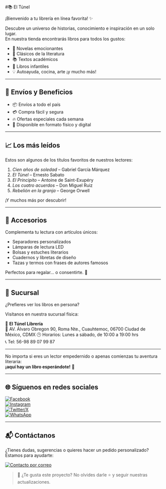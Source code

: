 #📚 El Túnel

¡Bienvenido a tu librería en línea favorita! ✨

Descubre un universo de historias, conocimiento e inspiración en un solo lugar.  
En nuestra tienda encontrarás libros para todos los gustos:

- 📖 Novelas emocionantes  
- 📘 Clásicos de la literatura  
- 📚 Textos académicos  
- 🧒 Libros infantiles  
- 💡 Autoayuda, cocina, arte ¡y mucho más!

---

## 🚚 Envíos y Beneficios

- 📦 Envíos a todo el país  
- 💳 Compra fácil y segura  
- 🔥 Ofertas especiales cada semana  
- 📱 Disponible en formato físico y digital

---
## 📈 Los más leídos

Estos son algunos de los títulos favoritos de nuestros lectores:

1. *Cien años de soledad* – Gabriel García Márquez  
2. *El Túnel* – Ernesto Sabato  
3. *El Principito* – Antoine de Saint-Exupéry  
4. *Los cuatro acuerdos* – Don Miguel Ruiz  
5. *Rebelión en la granja* – George Orwell

¡Y muchos más por descubrir!

---

## 🎒 Accesorios

Complementa tu lectura con artículos únicos:

- Separadores personalizados
- Lámparas de lectura LED
- Bolsas y estuches literarios
- Cuadernos y libretas de diseño
- Tazas y termos con frases de autores famosos

Perfectos para regalar… o consentirte. 🎁

---

## 📍 Sucursal

¿Prefieres ver los libros en persona?

Visítanos en nuestra sucursal física:

📌 **El Túnel Librería**  
📍 AV. Álvaro Obregon 90, Roma Nte., Cuauhtemoc, 06700 Ciudad de México, CDMX
🕒 Horarios: Lunes a sábado, de 10:00 a 19:00 hrs  
📞 Tel: 56-98 89 07 99 87

---


No importa si eres un lector empedernido o apenas comienzas tu aventura literaria:  
**¡aquí hay un libro esperándote!** 📔

---
## 🌐 Síguenos en redes sociales

[![Facebook](https://img.shields.io/badge/Facebook-1877F2?style=for-the-badge&logo=facebook&logoColor=white)](https://facebook.com)  
[![Instagram](https://img.shields.io/badge/Instagram-E4405F?style=for-the-badge&logo=instagram&logoColor=white)](https://instagram.com)  
[![Twitter/X](https://img.shields.io/badge/Twitter-000000?style=for-the-badge&logo=twitter&logoColor=white)](https://x.com)  
[![WhatsApp](https://img.shields.io/badge/WhatsApp-25D366?style=for-the-badge&logo=whatsapp&logoColor=white)](https://wa.me/569889079987)

---

## 📬 Contáctanos

¿Tienes dudas, sugerencias o quieres hacer un pedido personalizado?  
Estamos para ayudarte:

[![Contacto por correo](https://img.shields.io/badge/Escríbenos-Email-red?style=for-the-badge&logo=gmail&logoColor=white)](mailto:contacto@eltunel.com)



> 📌 ¿Te gusta este proyecto? No olvides darle ⭐️ y seguir nuestras actualizaciones.





